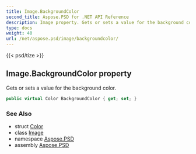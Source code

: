```yaml
---
title: Image.BackgroundColor
second_title: Aspose.PSD for .NET API Reference
description: Image property. Gets or sets a value for the background color
type: docs
weight: 40
url: /net/aspose.psd/image/backgroundcolor/
---
```

{{< psd/tize >}}
## Image.BackgroundColor property

Gets or sets a value for the background color.

```csharp
public virtual Color BackgroundColor { get; set; }
```

### See Also

* struct [Color](../../color/)
* class [Image](../)
* namespace [Aspose.PSD](../../image/)
* assembly [Aspose.PSD](../../../)


